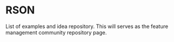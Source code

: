 # RSON
List of examples and idea repository. This will serves as the feature management community repository page.
